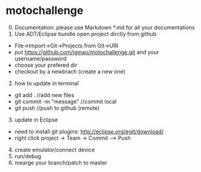 motochallenge
=============

0. Documentation: please use Markdown *.md for all your documentations
1. Use ADT/Eclipse bundle open project dirctly from github
  - File->Import->Git->Projects from Git->URI
  - put https://github.com/jgmao/motochallenge.git and your username/password
  - choose your prefered dir
  - checkout by a newbrach (create a new one)
2. how to update in terminal
  - git add . //add new files
  - git commit -m "message" //commit local
  - git push //push to github (remote)

3. update in Eclipse
  - need to install git plugins: http://eclipse.org/egit/download/
  - right click project -> Team -> Commit --> Push
  
4. create emulator/connect device
5. run/debug
6. mearge your branch/patch to master 




